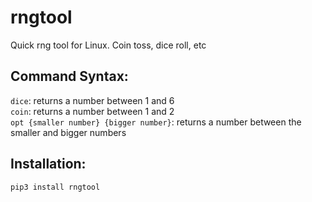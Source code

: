 # rngtool
Quick rng tool for Linux. Coin toss, dice roll, etc

## Command Syntax:

``dice``: returns a number between 1 and 6  
``coin``: returns a number between 1 and 2  
``opt {smaller number} {bigger number}``: returns a number between the smaller and bigger numbers  


## Installation:

``pip3 install rngtool``
